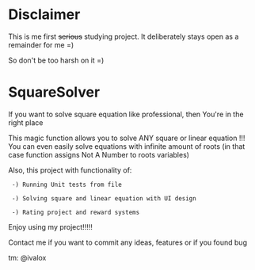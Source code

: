 # Disclaimer
This is me first ~~serious~~ studying project. It deliberately stays open as a remainder for me =)

So don't be too harsh on it =)


# SquareSolver
If you want to solve square equation like professional, then You're in the right place

This magic function allows you to solve ANY square or linear equation !!!
You can even easily solve equations with infinite amount of roots (in that case function assigns Not A Number to roots variables)

Also, this project with functionality of:

     -) Running Unit tests from file
     
     -) Solving square and linear equation with UI design 
     
     -) Rating project and reward systems
     
     


Enjoy using my project!!!!!

Contact me if you want to commit any ideas, features or if you found bug

tm: @ivalox
